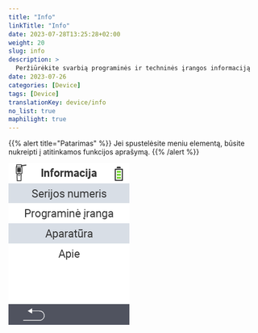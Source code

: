 ```yaml
---
title: "Info"
linkTitle: "Info"
date: 2023-07-28T13:25:28+02:00
weight: 20
slug: info
description: >
  Peržiūrėkite svarbią programinės ir techninės įrangos informaciją
date: 2023-07-26
categories: [Device]
tags: [Device]
translationKey: device/info
no_list: true
maphilight: true
---
```

{{% alert title="Patarimas" %}}
Jei spustelėsite meniu elementą, būsite nukreipti į atitinkamos funkcijos aprašymą.
{{% /alert %}}

<img src="images/menu.png" alt="VitalControl Info" title="Info" usemap="#workmap" class="maphilight" />

<map name="workmap">
  <area shape="rect" coords="2,40,238,80" alt="Serijos numeris" title="Norėdami gauti savo įrenginio serijos numerį, spustelėkite čia&#10;Mausklick: zur Dokumentation" href="/en/docs/device/info/serial-number/">
  <area shape="rect" coords="2,80,238,120" alt="Programinė įranga" title="Instrukcijas, kaip peržiūrėti savo programinės įrangos versiją, rasite čia&#10;Mausklick: zur Dokumentation" href="/en/docs/firmware/versions/">
  <area shape="rect" coords="2,120,238,160" alt="Techninė įranga" title="Norėdami pasiekti savo įrenginio techninės įrangos informaciją, spustelėkite čia&#10;Mausklick: zur Dokumentation" href="/en/docs/device/info/hardware/">
  <area shape="rect" coords="2,160,238,200" alt="Apie" title="Iškvieskite tiekėjo informaciją&#10;Mausklick: zur Dokumentation" href="/en/docs/device/info/about/">

  <area shape="rect" coords="2,282,120,319" alt="Atgal" title="Grįžti į ankstesnį lygį&#10;Mouse click: open documentation" href="/en/docs/device/">
</map>
